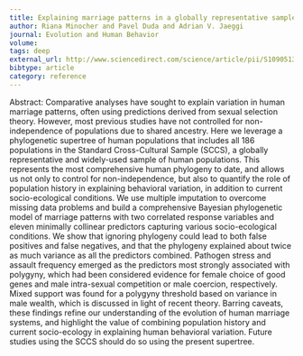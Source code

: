 ```yaml
---
title: Explaining marriage patterns in a globally representative sample through socio-ecology and population history, A Bayesian phylogenetic analysis using a new supertree
author: Riana Minocher and Pavel Duda and Adrian V. Jaeggi
journal: Evolution and Human Behavior
volume: 
tags: deep
external_url: http://www.sciencedirect.com/science/article/pii/S1090513818302514
bibtype: article
category: reference
---
```

Abstract: Comparative analyses have sought to explain variation in human marriage patterns, often using predictions derived from sexual selection theory. However, most previous studies have not controlled for non-independence of populations due to shared ancestry. Here we leverage a phylogenetic supertree of human populations that includes all 186 populations in the Standard Cross-Cultural Sample (SCCS), a globally representative and widely-used sample of human populations. This represents the most comprehensive human phylogeny to date, and allows us not only to control for non-independence, but also to quantify the role of population history in explaining behavioral variation, in addition to current socio-ecological conditions. We use multiple imputation to overcome missing data problems and build a comprehensive Bayesian phylogenetic model of marriage patterns with two correlated response variables and eleven minimally collinear predictors capturing various socio-ecological conditions. We show that ignoring phylogeny could lead to both false positives and false negatives, and that the phylogeny explained about twice as much variance as all the predictors combined. Pathogen stress and assault frequency emerged as the predictors most strongly associated with polygyny, which had been considered evidence for female choice of good genes and male intra-sexual competition or male coercion, respectively. Mixed support was found for a polygyny threshold based on variance in male wealth, which is discussed in light of recent theory. Barring caveats, these findings refine our understanding of the evolution of human marriage systems, and highlight the value of combining population history and current socio-ecology in explaining human behavioral variation. Future studies using the SCCS should do so using the present supertree.
